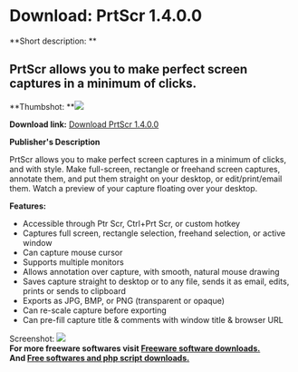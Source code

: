# Download: PrtScr 1.4.0.0

**Short description: **

## PrtScr allows you to make perfect screen captures in a minimum of clicks.

  
**Thumbshot: **![](http://www.freewarefiles.com/screenshot/prtscrn1_md.gif)   
  
**Download link:** [Download PrtScr 1.4.0.0](http://freesoftwares.boysofts.com/PrtScr_program_40617.html)  
  

**Publisher's Description**  
  

PrtScr allows you to make perfect screen captures in a minimum of clicks, and
with style. Make full-screen, rectangle or freehand screen captures, annotate
them, and put them straight on your desktop, or edit/print/email them. Watch a
preview of your capture floating over your desktop.

**Features:**

  * Accessible through Ptr Scr, Ctrl+Prt Scr, or custom hotkey 
  * Captures full screen, rectangle selection, freehand selection, or active window 
  * Can capture mouse cursor 
  * Supports multiple monitors 
  * Allows annotation over capture, with smooth, natural mouse drawing 
  * Saves capture straight to desktop or to any file, sends it as email, edits, prints or sends to clipboard 
  * Exports as JPG, BMP, or PNG (transparent or opaque) 
  * Can re-scale capture before exporting 
  * Can pre-fill capture title & comments with window title & browser URL 

  
  
Screenshot: ![](http://www.freewarefiles.com/screenshot/prtscrn1.gif)  
**For more freeware softwares visit [Freeware software downloads.](http://freesoftwares.boysofts.com/)**   
**And [Free softwares and php script downloads.](http://www.boysofts.com/)**

